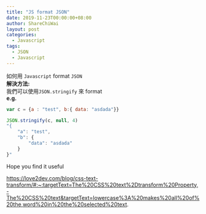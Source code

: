 ```yaml
---
title: "JS format JSON"
date: 2019-11-23T00:00:00+08:00
author: ShareChiWai
layout: post
categories:
  - Javascript
tags:
  - JSON
  - Javascript
---
```


如何用 `Javascript` format `JSON`  
**解決方法:**  
我們可以使用`JSON.stringify` 來 format  
**e.g.**

```javascript
var c = {a : "test", b:{ data: "asdada"}}

JSON.stringify(c, null, 4)
"{
    "a": "test",
    "b": {
        "data": "asdada"
    }
}"
```

Hope you find it useful


https://love2dev.com/blog/css-text-transform/#:~:targetText=The%20CSS%20text%2Dtransform%20Property,-The%20CSS%20text&targetText=lowercase%3A%20makes%20all%20of%20the,word%20in%20the%20selected%20text.